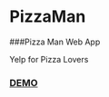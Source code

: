 # PizzaMan
###Pizza Man Web App

Yelp for Pizza Lovers



### [DEMO](http://pizzamanweb.azurewebsites.net/)

